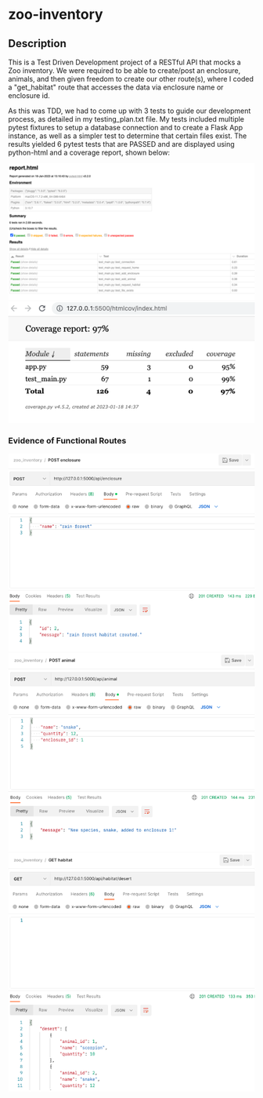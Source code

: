 # zoo-inventory

## Description

This is a Test Driven Development project of a RESTful API that mocks a Zoo inventory. We were required to be able to create/post an enclosure, animals, and then given freedom to create our other route(s), where I coded a "get_habitat" route that accesses the data via enclosure name or enclosure id.

As this was TDD, we had to come up with 3 tests to guide our development process, as detailed in my testing_plan.txt file. My tests included multiple pytest fixtures to setup a database connection and to create a Flask App instance, as well as a simpler test to determine that certain files exist. The results yielded 6 pytest tests that are PASSED and are displayed using python-html and a coverage report, shown below:

![Python HTML Report](./python_html_report.png)
![Coverage Report](./coverage_report.png)

### Evidence of Functional Routes

![POST Enclosure](./post_enclosure.png)
![POST Animal](./post_animal.png)
![GET Habitat](./get_habitat.png)
